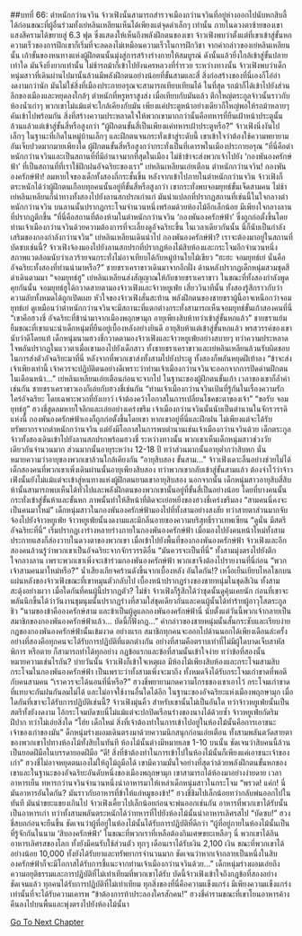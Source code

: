 ##บทที่ 66: ตำหนักกว่านจวิน
จ้าวเฟิงนั้นสามารถสำรวจเมืองกว่านจวินที่อยู่ห่างออกไปนับหกสิบลี้ได้ก่อนขณะที่ผู้อื่นร่วมทั้งเย่หลินเหลียนเห็นได้เพียงแต่จุดดำเล็กๆ เท่านั้น
ภายในดวงตาซ้ายของเขา แสงสีครามได้ขยายสู่ 6.3 ฟุต ซึ่งแสดงให้เห็นถึงพลังฝึกตนของเขา
จ้าวเฟิงพบว่าตั้งแต่ที่เขาเข้าสู่ขั้นหก ความเร็วของการฝึกเขาก็เริ่มที่จะลดลงไม่เหมือนความเร็วในการฝึกวิชา จากคำกล่าวของเย่หลินเหลียนนั้น เก้าขั้นของหนทางแห่งผู้ฝึกตนนั้นมุ่งสู่การสร้างร่างกายให้สมบูรณ์ ดังนั้นแล้วยิ่งใกล้เข้าสู่ขั้นปลายเท่าใด มันจึงยิ่งยากเท่านั้น
ไม่ช้ารถม้าก็เข้าไปยังนครหลวงที่ร่ำรวย
ระหว่างทางนั้น จ้าวเฟิงพบว่าเด็กหนุ่มสาวที่เดินผ่านไปมานั้นล้วนมีพลังฝึกตนอย่างน้อยที่ขั้นสามและสี่
สิ่งก่อสร้างของที่นี่เองก็โอ่อ่างดงามกว่านัก มันไม่ใช่สิ่งที่เมืองประกายอรุณจะสามารถเทียบเทียมได้ ในที่สุด รถม้าก็ได้เข้าไปยังส่วนลึกของเมืองและหยุดลงใกล้ๆ ตำหนักที่หรูหราสูงส่ง เมื่อเทียบกับมันแล้ว ตึกใหญ่ตระกูลจ้าวนั้นราวกับห้องน้ำเก่าๆ พวกเขาไม่แม้แต่จะใกล้เคียงกับมัน
เพียงแค่ประตูหน้าอย่างเดียวก็ใหญ่พอให้รถม้าหลายๆ คันเข้าไปพร้อมกัน สิ่งที่สร้างความประหลาดใจให้พวกเขามากกว่านั้นคือทหารที่ยืนเฝ้าหน้าประตูนั้นล้วนแล้วแต่เข้าสู่ขั้นสี่หรือสูงกว่า
“ผู้ฝึกตนขั้นสี่เป็นเพียงแค่ทหารเฝ้าประตูหรือ?” จ้าวเฟิงนิ่งงันไปเล็กๆ
ในฐานะที่เกิดในหมู่บ้านเล็กๆ และฝึกตนจนกระทั่งเข้าสู่ระดับนี้ เขาเข้าใจว่าต้องใช้ความพยายามอันเจ็บปวดมากมายเพียงใด ผู้ฝึกตนขั้นสี่หรือสูงกว่ากระทั่งเป็นที่เคารพในเมืองประกายอรุณ
“ที่นี่คือตำหนักกว่านจวินและเป็นสถานที่ที่มีอำนาจมากที่สุดในเมือง ไม่ช้าข้าจะส่งพวกเจ้าไปยัง ‘กองพันองครักษ์ฟ้า’ ที่เป็นสถานที่ที่เราใช้ฝึกฝนอัจฉริยะของเรา” เย่หลินเหลียนเอ่ยเตือน
ตำหนักกว่านจวิน! กองพันองครักษ์ฟ้า!
ลมหายใจของเด็กทั้งสองถี่กระชั้นขึ้น หลังจากเข้าไปภายในตำหนักกว่านจวิน จ้าวเฟิงก็ตระหนักได้ว่าผู้ฝึกตนเกือบทุกคนนั้นอยู่ที่ขั้นสี่หรือสูงกว่า เขากระทั่งพบจอมยุทธ์ขั้นเจ็ดสามคน
ไม่ช้า เย่หลินเหลียนก็นำทางทั้งสองไปยังลานสกปรกเก่าแก่ มันน่าแปลกที่ปรากฏสถานที่เช่นนี้ในใจกลางตำหนักกว่านจวิน บนลานนั้นปรากฏกระโจมจำนวนหนึ่งพร้อมด้วยห้องไม้อีกเล็กน้อย มีเพียงใจกลางลานที่ปรากฏตึกขึ้น
“ที่นี่คือสถานที่ต้องห้ามในตำหนักกว่านจวิน ‘กองพันองครักษ์ฟ้า’ ซึ่งถูกก่อตั้งขึ้นโดยท่านเจ้าเมืองกว่านจวินด้วยความต้องการที่จะเลี้ยงดูอัจฉริยะขึ้น ในเวลาเดียวกันนั้น นี่ก็นับเป็นกำลังเสริมของกองกำลังกว่านจวิน” เย่หลินเหลียนเดินนำไป
กองพันองครักษ์ฟ้า?
เราจะต้องมาอยู่ในสถานที่บัดซบเช่นนี้? จ้าวเฟิงจ้องมองไปยังลานสกปรกที่ปรากฏห้องไม้สิบห้องและกระโจมอีกจำนวนหนึ่ง สภาพแวดล้อมนับว่าเลวร้ายจนกระทั่งไม่อาจเทียบได้กับหมู่บ้านใบไม้เขียว
“ฮะฮะ จอมยุทธ์เย่ นั่นคืออัจฉริยะทั้งสองที่ท่านนำมาหรือ?” ชายชราเคราขาวเดินมาจากอีกฝั่ง ด้านหลังปรากฏเด็กหนุ่มสวมชุดสีดำเดินตามมา
“จอมยุทธ์ฮู” เย่หลินเหลียนส่งสัญญาณให้กับชายชราเคราขาว
ในขณะที่ทั้งสองกำลังพูดคุยกันนั้น จอมยุทธ์ฮูได้กวาดสายตามองจ้าวเฟิงและจ้าวหยูเฟ่ย
เสี่ยววินาทีนั้น ทั้งสองรู้สึกราวกับว่าความลับทั้งหมดได้ถูกเปิดเผย หัวใจของจ้าวเฟิงสั่นสะท้าน พลังฝึกตนของชายชราผู้นี้อาจเหนือกว่าจอมยุทธ์เย่
ดูเหมือนว่าตำหนักกว่านจวินจะมีสถานะที่แตกต่างกระทั่งสามารถเห็นจอมยุทธ์ขั้นเก้าสองคนที่นี่
“เขาคือฮวงชี่ อัจฉริยะที่ข้านำมาจากเมืองพฤกษามุก อายุเพียงสิบห้าทว่าเข้าสู่ขั้นหกแล้ว” ชายชราแย้มยิ้มขณะที่เขาแนะนำเด็กหนุ่มที่ยืนอยู่เบื้องหลังอย่างยินดี
อายุสิบห้าแต่เข้าสู่ขั้นหกแล้ว พรสวรรค์ของเขานับว่าดีโดยแท้ เด็กหนุ่มนามฮวงชี่กวาดตามองจ้าวเฟิงและจ้าวหยูเฟ่ยอย่างสบายๆ ทว่าความประหลาดใจพลันปรากฏในแววตาเมื่อเขามองไปยังเด็กสาว
ทั้งชายชราเคราขาวและเย่หลินเหลียนล้วนรับผิดชอบในการส่งตัวอัจฉริยะมาที่นี่ หลังจากที่พวกเขาส่งทั้งสามไปยังประตู ทั้งสองก็พลันหยุดฝีเท้าลง
“ข้าจะส่งเจ้าเพียงเท่านี้ เจ้าควรจะปฏิบัติตนอย่างดีเพราะว่าท่านเจ้าเมืองกว่านจวินจะออกจากการปิดด่านฝึกตนในเดือนหน้า...” เย่หลินเหลียนเอ่ยเตือนก่อนจะจากไป
ในฐานะของผู้ฝึกตนขั้นเก้า เวลาของเขาก็ล้ำค่าเช่นกัน
ชายชราเคราขาวเองก็เอ่ยกับฮวงชี่เช่นกัน
“ท่านเจ้าเมืองกว่านจวินเป้นที่รู้กันในเรื่องความรักใคร่อัจฉริยะ โดยเฉพาะพวกที่ยังเยาว์ เจ้าต้องคว้าโอกาสในการเปลี่ยนโชคชะตาของเจ้า”
“ขอรับ จอมยุทธ์ฮู” ฮวงชี่สูดลมหายใจลึกและเอ่ยอย่างเคร่งขรึม
เจ้าเมืองกว่านจวินนั้นนับเป็นตำนานในจักรวรรดิแห่งนี้ กองพันองครักษ์ฟ้าเองก็ถูกก่อตั้งขึ้นโดยเขา หากเขาอยู่ที่นี่และฝึกฝน ไม่เพียงแต่จะได้รับทรัพยากรจากตำหนักกว่านจวิน แต่ยังมีโอกาสในการพบตำนานเช่นเจ้าเมืองกว่านจวินด้วย
เด็กตระกูลจ้าวทั้งสองเดินเข้าไปยังลานสกปรกพร้อมฮวงชี่ ระหว่างทางนั้น พวกเขาเห็นเด็กหนุ่มสาวช่วงวัยเดียวกันจำนวนมาก ส่วนมากนั้นอายุระหว่าง 12-18 ปี ทว่าส่วนมากนั้นอายุต่ำกว่าสิบหก นั่นหมายความว่าอายุของพวกเขาล้วนใกล้เคียงกัน
“อายุสิบสอง ขั้นสาม...” จ้าวเฟิงเดาะลิ้นอย่างช่วยไม่ได้
เด็กสองคนที่พวกเขาเพิ่งเดินผ่านนั้นอายุเพียงสิบสอง ทว่าพวกเขากลับเข้าสู่ขั้นสามแล้ว ต้องจำไว้ว่าจ้าวเฟิงนั้นยังไม่แม้แต่จะเข้าสู่หนทางแห่งผู้ฝึกตนยามเขาอายุสิบสอง
นอกจากนั้น เด็กหนุ่มสาวอายุสิบสี่สิบห้านั้นสามารถพบเห็นได้ทั่วไปและพลังฝึกตนของพวกเขานั้นอยู่ที่ขั้นสี่เป็นอย่างน้อย โดยที่บางคนนั้นกระทั่งเข้าสู่ขั้นห้าและขั้นหก ภาพนั้นทำให้สีหน้าที่ติดจะเย่อหยิ่งของฮวงชี่เคร่งขรึมลง
“สามคนนี่คงจะเป็นคนมาใหม่” เด็กหนุ่มสาวในกองพันองครักษ์ฟ้ามองไปที่ทั้งสามอย่างสงสัย ทว่าสายตาส่วนมากจับจ้องไปยังจ้าวหยูเฟ่ย
จ้าวหยูเฟ่ยนั้นงดงามและมีกลิ่นอายของความบริสุทธิ์ราวเทพเซียน
“ดูนั่น มีสตรีอัจฉริยะที่นี่”
เริ่มปรากฏเงาร่างหลายร่างภายในกองพันองครักษ์ฟ้า เมื่อมองไปยังคนหน้าใหม่ทั้งสาม ประกายแสงก็ส่องวาบในดวงตาของพวกเขา เมื่อเข้าไปยังพื้นที่ของกองพันองครักษ์ฟ้า จ้าวเฟิงและอีกสองคนล้วนรู้ว่าพวกเขาเป็นอัจฉริยะจากจักรวรรดิอื่น
“มันควรจะเป็นที่นี่”
ทั้งสามมุ่งตรงไปยังตึกใจกลางลาน เพราะพวกเขาเพิ่งจะเข้าร่วมกองพันองครักษ์ฟ้า พวกเขาจึงต้องไปรายงานที่นี่ก่อน
“พวกเจ้าสามคนมาใหม่หรือ?” น้ำเสียงเกียจคร้านดังขึ้นจากเบื้องหลัง
อันใดกัน!?
เหงื่อเย็นเยียบไหลโชกบนแผ่นหลังของจ้าวเฟิงขณะที่เขาหมุนตัวกลับไป เบื้องหน้าปรากฏร่างของชายหนุ่มในชุดสีเงิน
ทั้งสามสะดุ้งอย่างผวา เมื่อใดกันที่คนผู้นี้ปรากฏตัว? ไม่ช้า จ้าวเฟิงก็รู้สึกได้ว่าชุดนั้นดูคุ้นเคยนัก ก่อนที่เขาจะพลันนึกขึ้นได้ว่าวันงานชุมนุมนั้นปรากฏร่างที่สวมใส่ชุดเดียวกันและคนผู้นั้นได้ทำร้ายผู้อาวุโสตระกูลชิว
“นามของข้าคือองครักษ์สาม และข้าเป็นผู้ดูแลกองพันองครักษ์ฟ้านี่ นับตั้งแต่วันนี้พวกเจ้ากลายเป็นสมาชิกของกองพันองครักษ์ฟ้าแล้ว... บัดนี้ก็ฟังกฎ...” คำกล่าวของชายหนุ่มนั้นสั้นกระชับและเรียบง่าย
กฎของกองพันองครักษ์ฟ้านั้นเข้มงวด
อย่างแรก สมาชิกทุกคนจะออกไปด้านนอกได้เพียงเดือนล่ะครั้ง อย่างที่สองคือทุกคนจะได้รับการปฏิบัติที่แตกต่างกัน อย่างที่สามคือตราบเท่าที่ไม่มีผู้ใดบาดเจ็บสาหัส พิการ หรือตาย ก็สามารถทำได้ทุกอย่าง
กฎข้อแรกและข้อที่สามนั้นเข้าใจง่าย
ทว่าข้อที่สองนั้นหมายความเช่นไรกัน?
บ่ายวันนั้น จ้าวเฟิงก็เข้าใจเหตุผล
มีห้องไม้เพียงสิบห้องและกระโจมสามสิบกระโจมในกองพันองครักษ์ฟ้า เป็นเพราะว่าทั้งสามเพิ่งจะมาถึง ทั้งหมดจึงได้รับกระโจมเก่าขาดที่พอดีกับคนสามคน
“เราควรจะได้นอนที่นี่หรือ?” ฮวงชี่พยายามกดความโกรธของเขาเอาไว้
กระโจมเก่าขาดที่แทบจะกันฝนกันลมไม่ได้ และไม่อาจใช้งานอื่นใดได้อีก ในฐานะของอัจฉริยะแห่งเมืองพฤกษามุก เมื่อใดกันที่เขาจะได้รับการปฏิบัติเช่นนี้?
จ้าวเฟิงมุ่นคิ้ว สำหรับเขานั้นไม่เป็นอันใด ทว่าจ้าวหยูเฟ่ยนั้นเป็นสตรีทั้งยังงดงาม ไอ้กระโจมบัดซบนี่ไม่แม้แต่จะปกปิดเรือนร่างของนางได้ด้วยซ้ำ
จ้าวหยูเฟ่ยกัดริมฝีปาก ทว่าไม่เอ่ยสิ่งใด
“โฮ่ย เด็กใหม่ สิ่งที่เจ้าต้องทำในการเข้าไปอยู่ในห้องไม้นั้นคือการเอาชนะเจ้าของเก่าของมัน” ด็กหนุ่มร่างผอมเดินตรงมาด้วยความนึกสนุกก่อนเอ่ยเตือน
ทั้งสามพลันตวัดสายตาของพวกเขาไปทางห้องไม้ทั้งสิบในทันที
ห้องไม้นั้นต่างมีหมายเลข 1-10 บนนั้น ชัดเจนว่าสิบคนนี้ล้วนเป็นยอดฝีมือในบรรดายอดฝีมือ
“ดี! สิ่งที่ข้าต้องทำในการเข้าไปในห้องไม้นั้นก็เพียงแค่เอาชนะเจ้าของเก่า” ฮวงชี่ไม่อาจหยุดตนเองไม่ให้ถูไม้ถูมือได้
เขามีความมั่นใจอย่างที่สุดว่าด้วยพลังฝึกตนขั้นหกของเขาและในฐานะของอัจฉริยะอันดับหนึ่งของเมืองพฤกษามุก เขาสามารถได้ห้องมาอย่างง่ายดาย
เวลาอาหารเย็น
ทหารกว่านจวินจำนวนหนึ่งนำอาหารมาให้เหล่าเด็กหนุ่มสาวในกระโจม
“พรวด! แค่ก! นี่มันอาหารอันใดกัน? มันราวกับอาหารที่ข้าให้แก่หมูของข้า!” ฮวงชี่ชิมไปเล็กน้อยทว่ากลับพ่นออกไปในทันที
มันน่าขยะแขยงเกินไป
จ้าวเฟิงเคี้ยวไปเล็กน้อยก่อนจะพ่นออกเช่นกัน อาหารที่พวกเขาได้รับนั้นเป็นอาหารเก่า ทว่าทั้งสามพลันตระหนักได้ว่าทหารที่ไปยังห้องไม้นั้นนำอาหารเลิศรสไป
“บัดซบ!” ฮวงชี่สบถก่อนจะยืนขึ้น
ชัดเจนว่าผู้ที่อยู่ในห้องไม้นั้นได้รับการปฏิบัติที่ดีกว่า
“ผู้ที่อยู่ภายในห้องไม้นั้นเป็นที่รู้จักกันในนาม ‘สิบองครักษ์ฟ้า’ ในขณะที่พวกเราที่เหลือต้องกินเศษขยะเหลือๆ นี่ พวกเขาได้กินอาหารเลิศรสของโลก ทั้งยังมีคนรับใช้ส่วนตัว ทุกๆ เดือนเราได้รับเงิน 2,100 เงิน ขณะที่พวกเขาได้อย่างน้อย 10,000 ทั้งยังได้รับยาและทรัพยากรจำนวนมาก ชัดเจนว่าหากเจ้ากลายเป็นหนึ่งในสิบองครักษ์ฟ้าก็จะมีโอกาสได้รับการชี้แนะจากท่านเจ้าเมืองกว่านจวินด้วย...” เด็กหนุ่มร่างผอมเอ่ยถึงความอยุติธรรมและการปฏิบัติที่ไม่เท่าเทียมที่พวกเขาได้รับ
บัดนี้จ้าวเฟิงเข้าใจถึงกฎข้อที่สองอย่างชัดเจนแล้ว
ทุกคนได้รับการปฏิบัติที่ไม่เท่าเทียม
ทุกสิ่งของที่นี่คือความแข็งแกร่ง มีเพียงความแข็งแกร่งเท่านั้นที่จะได้รับความเคารพ
“ข้าต้องการท้าประลองใครสักคน!” ฮวงชี่คำรามขณะที่เขาโยนอาหารค้างคืนลงไปบนพื้นและพุ่งตรงไปยังห้องไม้นั้นา



[Go To Next Chapter]( ./67.md)